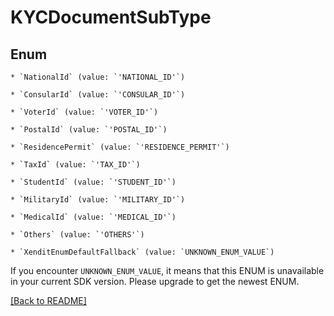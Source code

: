 # KYCDocumentSubType




## Enum


    * `NationalId` (value: `'NATIONAL_ID'`)

    * `ConsularId` (value: `'CONSULAR_ID'`)

    * `VoterId` (value: `'VOTER_ID'`)

    * `PostalId` (value: `'POSTAL_ID'`)

    * `ResidencePermit` (value: `'RESIDENCE_PERMIT'`)

    * `TaxId` (value: `'TAX_ID'`)

    * `StudentId` (value: `'STUDENT_ID'`)

    * `MilitaryId` (value: `'MILITARY_ID'`)

    * `MedicalId` (value: `'MEDICAL_ID'`)

    * `Others` (value: `'OTHERS'`)

    * `XenditEnumDefaultFallback` (value: `UNKNOWN_ENUM_VALUE`)

If you encounter `UNKNOWN_ENUM_VALUE`, it means that this ENUM is unavailable in your current SDK version. Please upgrade to get the newest ENUM.


[[Back to README]](../../README.md)